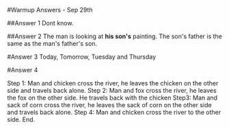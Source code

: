 #Warmup Answers - Sep 29th


##Answer 1
Dont know.


##Answer 2
The man is looking at **his son's** painting.   The son's father is the same as the man's father's son.

#Answer 3
Today, Tomorrow, Tuesday and Thursday

#Answer 4

Step 1: Man and chicken cross the river, he leaves the chicken on the other side and travels back alone.
Step 2: Man and fox cross the river, he leaves the fox on the other side. He travels back with the chicken
Step3: Man and sack of corn cross the river, he leaves the sack of corn on the other side and travels back alone.
Step 4: Man and chicken cross the river to the other side. End.